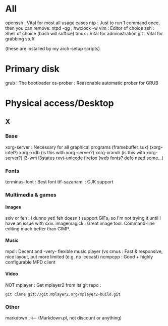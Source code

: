 # All

openssh : Vital for most all usage cases
ntp : Just to run 1 command once, then you can remove:
    ntpd -qg ; hwclock -w
vim : Editor of choice
zsh : Shell of choice (bash will suffice)
tmux : Vital for administration
git : Vital for grabbing stuff

(these are installed by my arch-setup scripts)


# Primary disk

grub : The bootloader
os-prober : Reasonable automatic prober for GRUB


# Physical access/Desktop

## X

### Base

xorg-server : Necessary for all graphical programs (framebuffer sux)
(xorg-intel?)
xorg-xrdb   (is this with xorg-server?)
xorg-xrandr (is this with xorg-server?)
i3-wm
i3status
rxvt-unicode
firefox
(web fonts? defo need some...)


### Fonts

terminus-font : Best font
ttf-sazanami : CJK support


### Multimedia & games

#### Images

sxiv or feh : I dunno yet! feh doesn't support GIFs, so I'm not trying it until
              I have an issue with sxiv.
imagemagick : Great image tool. Command-line editing much better than GIMP.


#### Music

mpd :       Decent and -very- flexible music player
(vs cmus :  Fast & responsive, nice layout, but more limited (e.g. no icecast)
ncmpcpp :   Good + highly configurable MPD client


#### Video

NOT mplayer : Get mplayer2 from its git repo :

    git clone git://git.mplayer2.org/mplayer2-build.git


### Other

markdown : <-- (Markdown.pl, not discount or anything)
